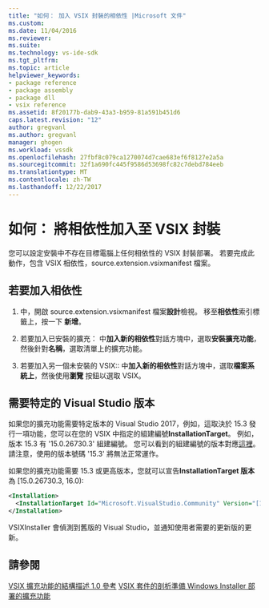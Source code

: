 ```yaml
---
title: "如何： 加入 VSIX 封裝的相依性 |Microsoft 文件"
ms.custom: 
ms.date: 11/04/2016
ms.reviewer: 
ms.suite: 
ms.technology: vs-ide-sdk
ms.tgt_pltfrm: 
ms.topic: article
helpviewer_keywords:
- package reference
- package assembly
- package dll
- vsix reference
ms.assetid: 8f20177b-dab9-43a3-b959-81a591b451d6
caps.latest.revision: "12"
author: gregvanl
ms.author: gregvanl
manager: ghogen
ms.workload: vssdk
ms.openlocfilehash: 27fbf8c079ca1270074d7cae683ef6f8127e2a5a
ms.sourcegitcommit: 32f1a690fc445f9586d53698fc82c7debd784eeb
ms.translationtype: MT
ms.contentlocale: zh-TW
ms.lasthandoff: 12/22/2017
---
```

# <a name="how-to-add-a-dependency-to-a-vsix-package"></a>如何： 將相依性加入至 VSIX 封裝

您可以設定安裝中不存在目標電腦上任何相依性的 VSIX 封裝部署。 若要完成此動作，包含 VSIX 相依性，source.extension.vsixmanifest 檔案。

## <a name="to-add-a-dependency"></a>若要加入相依性

1. 中，開啟 source.extension.vsixmanifest 檔案**設計**檢視。 移至**相依性**索引標籤上，按一下 **新增**。

2. 若要加入已安裝的擴充： 中**加入新的相依性**對話方塊中，選取**安裝擴充功能**，然後針對**名稱**，選取清單上的擴充功能。

3. 若要加入另一個未安裝的 VSIX:: 中**加入新的相依性**對話方塊中，選取**檔案系統上**，然後使用**瀏覽** 按鈕以選取 VSIX。

## <a name="require-a-specific-visual-studio-release"></a>需要特定的 Visual Studio 版本

如果您的擴充功能需要特定版本的 Visual Studio 2017，例如，這取決於 15.3 發行一項功能，您可以在您的 VSIX 中指定的組建編號**InstallationTarget**。 例如，版本 15.3 有 '15.0.26730.3' 組建編號。 您可以看到的組建編號的版本對應[這裡](../install/visual-studio-build-numbers-and-release-dates.md)。 請注意，使用的版本號碼 '15.3' 將無法正常運作。

如果您的擴充功能需要 15.3 或更高版本，您就可以宣告**InstallationTarget 版本**為 [15.0.26730.3, 16.0):

```xml
<Installation>
  <InstallationTarget Id="Microsoft.VisualStudio.Community" Version="[15.0.26730.3, 16.0)" />
</Installation>
```

VSIXInstaller 會偵測到舊版的 Visual Studio，並通知使用者需要的更新版的更新。


## <a name="see-also"></a>請參閱

 [VSIX 擴充功能的結構描述 1.0 參考](http://msdn.microsoft.com/en-us/76e410ec-b1fb-4652-ac98-4a4c52e09a2b) [VSIX 套件的剖析](../extensibility/anatomy-of-a-vsix-package.md)[準備 Windows Installer 部署的擴充功能](../extensibility/preparing-extensions-for-windows-installer-deployment.md)